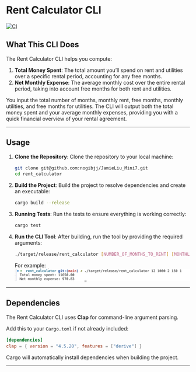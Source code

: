 # Rent Calculator CLI

[![CI](https://github.com/nogibjj/JamieLiu_Mini7/actions/workflows/CI.yml/badge.svg)](https://github.com/nogibjj/JamieLiu_Mini7/actions/workflows/CI.yml)

## What This CLI Does

The Rent Calculator CLI helps you compute:

1. **Total Money Spent**: The total amount you’ll spend on rent and utilities over a specific rental period, accounting for any free months.
2. **Net Monthly Expense**: The average monthly cost over the entire rental period, taking into account free months for both rent and utilities.

You input the total number of months, monthly rent, free months, monthly utilities, and free months for utilities. The CLI will output both the total money spent and your average monthly expenses, providing you with a quick financial overview of your rental agreement.

---

## Usage

1. **Clone the Repository**:
   Clone the repository to your local machine:

   ```bash
   git clone git@github.com:nogibjj/JamieLiu_Mini7.git
   cd rent_calculator
   ```

2. **Build the Project**:
   Build the project to resolve dependencies and create an executable:
   ```bash
   cargo build --release
   ```
3. **Running Tests**:
   Run the tests to ensure everything is working correctly:

   ```bash
   cargo test
   ```

4. **Run the CLI Tool**:
   After building, run the tool by providing the required arguments:

   ```bash
   ./target/release/rent_calculator [NUMBER_OF_MONTHS_TO_RENT] [MONTHLY_RENT] [NUMBER_OF_FREE_MONTHS] [MONTHLY_UTILITIES] [NUMBER_OF_FREE_MONTHS_UTILITIES]
   ```

   For example:
   ![output](image.png)

---

## Dependencies

The Rent Calculator CLI uses **Clap** for command-line argument parsing.

Add this to your `Cargo.toml` if not already included:

```toml
[dependencies]
clap = { version = "4.5.20", features = ["derive"] }
```

Cargo will automatically install dependencies when building the project.

---

